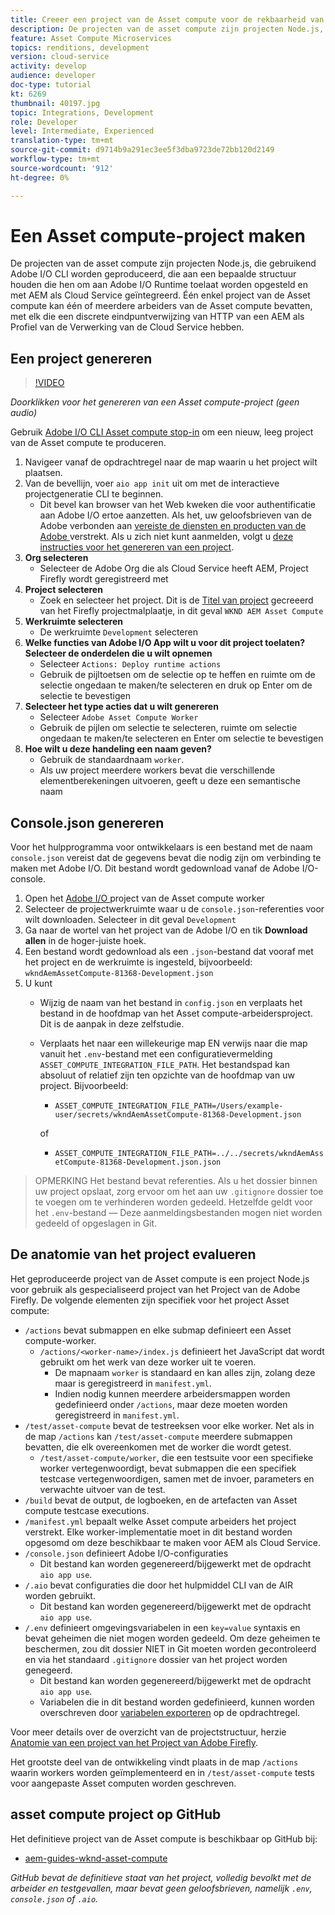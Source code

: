 ```yaml
---
title: Creeer een project van de Asset compute voor de rekbaarheid van de Asset compute
description: De projecten van de asset compute zijn projecten Node.js, die gebruikend Adobe I/O CLI worden geproduceerd, die aan een bepaalde structuur houden die hen om aan Adobe I/O Runtime toelaat worden opgesteld en met AEM als Cloud Service worden geïntegreerd.
feature: Asset Compute Microservices
topics: renditions, development
version: cloud-service
activity: develop
audience: developer
doc-type: tutorial
kt: 6269
thumbnail: 40197.jpg
topic: Integrations, Development
role: Developer
level: Intermediate, Experienced
translation-type: tm+mt
source-git-commit: d9714b9a291ec3ee5f3dba9723de72bb120d2149
workflow-type: tm+mt
source-wordcount: '912'
ht-degree: 0%

---
```



# Een Asset compute-project maken

De projecten van de asset compute zijn projecten Node.js, die gebruikend Adobe I/O CLI worden geproduceerd, die aan een bepaalde structuur houden die hen om aan Adobe I/O Runtime toelaat worden opgesteld en met AEM als Cloud Service geïntegreerd. Één enkel project van de Asset compute kan één of meerdere arbeiders van de Asset compute bevatten, met elk die een discrete eindpuntverwijzing van HTTP van een AEM als Profiel van de Verwerking van de Cloud Service hebben.

## Een project genereren

>[!VIDEO](https://video.tv.adobe.com/v/40197/?quality=12&learn=on)

_Doorklikken voor het genereren van een Asset compute-project (geen audio)_

Gebruik [Adobe I/O CLI Asset compute stop-in](../set-up/development-environment.md#aio-cli) om een nieuw, leeg project van de Asset compute te produceren.

1. Navigeer vanaf de opdrachtregel naar de map waarin u het project wilt plaatsen.
1. Van de bevellijn, voer `aio app init` uit om met de interactieve projectgeneratie CLI te beginnen.
   + Dit bevel kan browser van het Web kweken die voor authentificatie aan Adobe I/O ertoe aanzetten. Als het, uw geloofsbrieven van de Adobe verbonden aan [vereiste de diensten en producten van de Adobe ](../set-up/accounts-and-services.md) verstrekt. Als u zich niet kunt aanmelden, volgt u [deze instructies voor het genereren van een project](https://github.com/AdobeDocs/project-firefly/blob/master/getting_started/first_app.md#42-developer-is-not-logged-in-as-enterprise-organization-user).
1. __Org selecteren__
   + Selecteer de Adobe Org die als Cloud Service heeft AEM, Project Firefly wordt geregistreerd met
1. __Project selecteren__
   + Zoek en selecteer het project. Dit is de [Titel van project](../set-up/firefly.md) gecreeerd van het Firefly projectmalplaatje, in dit geval `WKND AEM Asset Compute`
1. __Werkruimte selecteren__
   + De werkruimte `Development` selecteren
1. __Welke functies van Adobe I/O App wilt u voor dit project toelaten? Selecteer de onderdelen die u wilt opnemen__
   + Selecteer `Actions: Deploy runtime actions`
   + Gebruik de pijltoetsen om de selectie op te heffen en ruimte om de selectie ongedaan te maken/te selecteren en druk op Enter om de selectie te bevestigen
1. __Selecteer het type acties dat u wilt genereren__
   + Selecteer `Adobe Asset Compute Worker`
   + Gebruik de pijlen om selectie te selecteren, ruimte om selectie ongedaan te maken/te selecteren en Enter om selectie te bevestigen
1. __Hoe wilt u deze handeling een naam geven?__
   + Gebruik de standaardnaam `worker`.
   + Als uw project meerdere workers bevat die verschillende elementberekeningen uitvoeren, geeft u deze een semantische naam

## Console.json genereren

Voor het hulpprogramma voor ontwikkelaars is een bestand met de naam `console.json` vereist dat de gegevens bevat die nodig zijn om verbinding te maken met Adobe I/O. Dit bestand wordt gedownload vanaf de Adobe I/O-console.

1. Open het [Adobe I/O ](https://console.adobe.io) project van de Asset compute worker
1. Selecteer de projectwerkruimte waar u de `console.json`-referenties voor wilt downloaden. Selecteer in dit geval `Development`
1. Ga naar de wortel van het project van de Adobe I/O en tik __Download allen__ in de hoger-juiste hoek.
1. Een bestand wordt gedownload als een `.json`-bestand dat vooraf met het project en de werkruimte is ingesteld, bijvoorbeeld: `wkndAemAssetCompute-81368-Development.json`
1. U kunt
   + Wijzig de naam van het bestand in `config.json` en verplaats het bestand in de hoofdmap van het Asset compute-arbeidersproject. Dit is de aanpak in deze zelfstudie.
   + Verplaats het naar een willekeurige map EN verwijs naar die map vanuit het `.env`-bestand met een configuratievermelding `ASSET_COMPUTE_INTEGRATION_FILE_PATH`. Het bestandspad kan absoluut of relatief zijn ten opzichte van de hoofdmap van uw project. Bijvoorbeeld:
      + `ASSET_COMPUTE_INTEGRATION_FILE_PATH=/Users/example-user/secrets/wkndAemAssetCompute-81368-Development.json`

      of
      + `ASSET_COMPUTE_INTEGRATION_FILE_PATH=../../secrets/wkndAemAssetCompute-81368-Development.json.json`


> OPMERKING
> Het bestand bevat referenties. Als u het dossier binnen uw project opslaat, zorg ervoor om het aan uw `.gitignore` dossier toe te voegen om te verhinderen worden gedeeld. Hetzelfde geldt voor het `.env`-bestand — Deze aanmeldingsbestanden mogen niet worden gedeeld of opgeslagen in Git.

## De anatomie van het project evalueren

Het geproduceerde project van de Asset compute is een project Node.js voor gebruik als gespecialiseerd project van het Project van de Adobe Firefly. De volgende elementen zijn specifiek voor het project Asset compute:

+ `/actions` bevat submappen en elke submap definieert een Asset compute-worker.
   + `/actions/<worker-name>/index.js` definieert het JavaScript dat wordt gebruikt om het werk van deze worker uit te voeren.
      + De mapnaam `worker` is standaard en kan alles zijn, zolang deze maar is geregistreerd in `manifest.yml`.
      + Indien nodig kunnen meerdere arbeidersmappen worden gedefinieerd onder `/actions`, maar deze moeten worden geregistreerd in `manifest.yml`.
+ `/test/asset-compute` bevat de testreeksen voor elke worker. Net als in de map `/actions` kan `/test/asset-compute` meerdere submappen bevatten, die elk overeenkomen met de worker die wordt getest.
   + `/test/asset-compute/worker`, die een testsuite voor een specifieke worker vertegenwoordigt, bevat submappen die een specifiek testcase vertegenwoordigen, samen met de invoer, parameters en verwachte uitvoer van de test.
+ `/build` bevat de output, de logboeken, en de artefacten van Asset compute testcase executions.
+ `/manifest.yml` bepaalt welke Asset compute arbeiders het project verstrekt. Elke worker-implementatie moet in dit bestand worden opgesomd om deze beschikbaar te maken voor AEM als Cloud Service.
+ `/console.json` definieert Adobe I/O-configuraties
   + Dit bestand kan worden gegenereerd/bijgewerkt met de opdracht `aio app use`.
+ `/.aio` bevat configuraties die door het hulpmiddel CLI van de AIR worden gebruikt.
   + Dit bestand kan worden gegenereerd/bijgewerkt met de opdracht `aio app use`.
+ `/.env` definieert omgevingsvariabelen in een  `key=value` syntaxis en bevat geheimen die niet mogen worden gedeeld. Om deze geheimen te beschermen, zou dit dossier NIET in Git moeten worden gecontroleerd en via het standaard `.gitignore` dossier van het project worden genegeerd.
   + Dit bestand kan worden gegenereerd/bijgewerkt met de opdracht `aio app use`.
   + Variabelen die in dit bestand worden gedefinieerd, kunnen worden overschreven door [variabelen exporteren](../deploy/runtime.md) op de opdrachtregel.

Voor meer details over de overzicht van de projectstructuur, herzie [Anatomie van een project van het Project van Adobe Firefly](https://github.com/AdobeDocs/project-firefly/blob/master/getting_started/first_app.md#5-anatomy-of-a-project-firefly-application).

Het grootste deel van de ontwikkeling vindt plaats in de map `/actions` waarin workers worden geïmplementeerd en in `/test/asset-compute` tests voor aangepaste Asset computen worden geschreven.

## asset compute project op GitHub

Het definitieve project van de Asset compute is beschikbaar op GitHub bij:

+ [aem-guides-wknd-asset-compute](https://github.com/adobe/aem-guides-wknd-asset-compute)

_GitHub bevat de definitieve staat van het project, volledig bevolkt met de arbeider en testgevallen, maar bevat geen geloofsbrieven, namelijk  `.env`,  `console.json` of  `.aio`._

